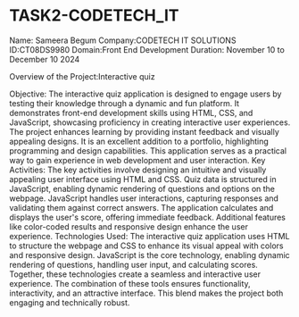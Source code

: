 # TASK2-CODETECH_IT
Name: Sameera Begum Company:CODETECH IT SOLUTIONS ID:CT08DS9980 Domain:Front End Development Duration: November 10 to December 10 2024

Overview of the Project:Interactive quiz 

Objective:
The interactive quiz application is designed to engage users by testing their knowledge through a dynamic and fun platform. It demonstrates front-end development skills using HTML, CSS, and JavaScript, showcasing proficiency in creating interactive user experiences. The project enhances learning by providing instant feedback and visually appealing designs. It is an excellent addition to a portfolio, highlighting programming and design capabilities. This application serves as a practical way to gain experience in web development and user interaction.
Key Activities:
The key activities involve designing an intuitive and visually appealing user interface using HTML and CSS. Quiz data is structured in JavaScript, enabling dynamic rendering of questions and options on the webpage. JavaScript handles user interactions, capturing responses and validating them against correct answers. The application calculates and displays the user's score, offering immediate feedback. Additional features like color-coded results and responsive design enhance the user experience.
Technologies Used:
The interactive quiz application uses HTML to structure the webpage and CSS to enhance its visual appeal with colors and responsive design. JavaScript is the core technology, enabling dynamic rendering of questions, handling user input, and calculating scores. Together, these technologies create a seamless and interactive user experience. The combination of these tools ensures functionality, interactivity, and an attractive interface. This blend makes the project both engaging and technically robust.







